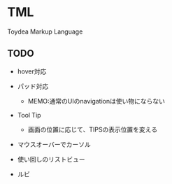 # TML

Toydea Markup Language


## TODO

* hover対応
* パッド対応
  - MEMO:通常のUIのnavigationは使い物にならない
* Tool Tip
  * 画面の位置に応じて、TIPSの表示位置を変える
* マウスオーバーでカーソル
* 使い回しのリストビュー

* ルビ
